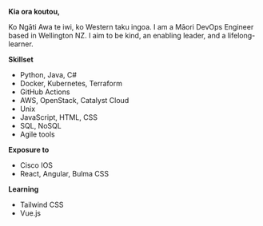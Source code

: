 **Kia ora koutou,**

Ko Ngāti Awa te iwi, ko Western taku ingoa. I am a Māori DevOps Engineer based in Wellington NZ. I aim to be kind, an enabling leader, and a lifelong-learner.

**Skillset**

- Python, Java, C#
- Docker, Kubernetes, Terraform
- GitHub Actions
- AWS, OpenStack, Catalyst Cloud
- Unix
- JavaScript, HTML, CSS
- SQL, NoSQL
- Agile tools

**Exposure to**

- Cisco IOS
- React, Angular, Bulma CSS

**Learning**

- Tailwind CSS
- Vue.js
